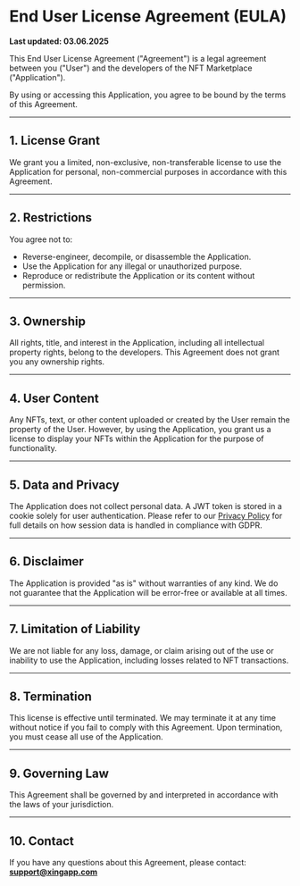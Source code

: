 # End User License Agreement (EULA)
**Last updated: 03.06.2025**

This End User License Agreement ("Agreement") is a legal agreement between you ("User") and the developers of the NFT Marketplace ("Application").

By using or accessing this Application, you agree to be bound by the terms of this Agreement.

---

## 1. License Grant
We grant you a limited, non-exclusive, non-transferable license to use the Application for personal, non-commercial purposes in accordance with this Agreement.

---

## 2. Restrictions
You agree not to:
- Reverse-engineer, decompile, or disassemble the Application.
- Use the Application for any illegal or unauthorized purpose.
- Reproduce or redistribute the Application or its content without permission.

---

## 3. Ownership
All rights, title, and interest in the Application, including all intellectual property rights, belong to the developers. This Agreement does not grant you any ownership rights.

---

## 4. User Content
Any NFTs, text, or other content uploaded or created by the User remain the property of the User. However, by using the Application, you grant us a license to display your NFTs within the Application for the purpose of functionality.

---

## 5. Data and Privacy
The Application does not collect personal data. A JWT token is stored in a cookie solely for user authentication. Please refer to our [Privacy Policy](./privacy-policy.md) for full details on how session data is handled in compliance with GDPR.

---

## 6. Disclaimer
The Application is provided "as is" without warranties of any kind. We do not guarantee that the Application will be error-free or available at all times.

---

## 7. Limitation of Liability
We are not liable for any loss, damage, or claim arising out of the use or inability to use the Application, including losses related to NFT transactions.

---

## 8. Termination
This license is effective until terminated. We may terminate it at any time without notice if you fail to comply with this Agreement. Upon termination, you must cease all use of the Application.

---

## 9. Governing Law
This Agreement shall be governed by and interpreted in accordance with the laws of your jurisdiction.

---

## 10. Contact
If you have any questions about this Agreement, please contact: **support@xingapp.com**
